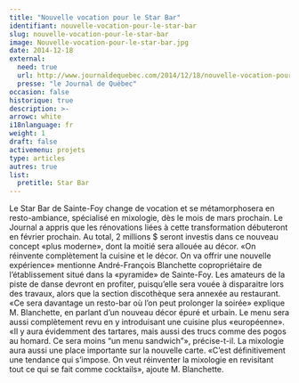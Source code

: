 ```yaml
---
title: "Nouvelle vocation pour le Star Bar"
identifiant: nouvelle-vocation-pour-le-star-bar
slug: nouvelle-vocation-pour-le-star-bar
image: Nouvelle-vocation-pour-le-star-bar.jpg
date: 2014-12-18
external:
  need: true
  url: http://www.journaldequebec.com/2014/12/18/nouvelle-vocation-pour-le-star-bar
  presse: "le Journal de Québec"
occasion: false
historique: true
description: >-
arrowc: white
i18nlanguage: fr
weight: 1
draft: false
activemenu: projets
type: articles
autres: true
list:
  pretitle: Star Bar
---
```

Le Star Bar de Sainte-Foy change de vocation et se métamorphosera en resto-ambiance, spécialisé en mixologie, dès le mois de mars prochain. Le Journal a appris que les rénovations liées à cette transformation débuteront en février prochain. Au total, 2 millions $ seront investis dans ce nouveau concept «plus moderne», dont la moitié sera allouée au décor. «On réinvente complètement la cuisine et le décor. On va offrir une nouvelle expérience» mentionne André-François Blanchette copropriétaire de l’établissement situé dans la «pyramide» de Sainte-Foy. Les amateurs de la piste de danse devront en profiter, puisqu’elle sera vouée à disparaitre lors des travaux, alors que la section discothèque sera annexée au restaurant. «Ce sera davantage un resto-bar où l’on peut prolonger la soirée» explique M. Blanchette, en parlant d’un nouveau décor épuré et urbain. Le menu sera aussi complètement revu en y introduisant une cuisine plus «européenne». «Il y aura évidemment des tartares, mais aussi des trucs comme des pogos au homard. Ce sera moins “un menu sandwich”», précise-t-il. La mixologie aura aussi une place importante sur la nouvelle carte. «C’est définitivement une tendance qui s’impose. On veut réinventer la mixologie en revisitant tout ce qui se fait comme cocktails», ajoute M. Blanchette.

